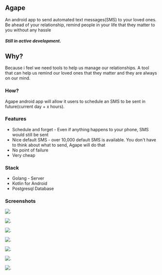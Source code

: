 ## Agape 
An android app to send automated text messages(SMS) to your loved ones. Be ahead of your relationship, remind people in your life that they matter to you without any hassle

##### Still in active development.

## Why?
Because i feel we need tools to help us manage our relationships. A tool that can help us remind our loved ones that they matter and they are always on our mind.

### How?
Agape android app will allow it users to schedule an SMS to be sent in future(current day + x hours).

### Features
* Schedule and forget - Even if anything happens to your phone, SMS would still be sent
* Nice default SMS - over 10,000 default SMS is available. You don't have to think about what to send, Agape will do that
* No point of failure
* Very cheap

### Stack
* Golang - Server
* Kotlin for Android
* Postgresql Database

### Screenshots

![.](https://github.com/adigunhammedolalekan/agape/blob/master/art/s1.png)

![.](https://github.com/adigunhammedolalekan/agape/blob/master/art/s2.png)

![.](https://github.com/adigunhammedolalekan/agape/blob/master/art/s3.png)

![.](https://github.com/adigunhammedolalekan/agape/blob/master/art/s4.png)

![.](https://github.com/adigunhammedolalekan/agape/blob/master/art/s5.png)

![.](https://github.com/adigunhammedolalekan/agape/blob/master/art/s6.png)

![.](https://github.com/adigunhammedolalekan/agape/blob/master/art/s7.png)